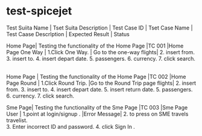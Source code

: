 # test-spicejet

Test Suiita Name |  Tset Suita Description |   Test Case ID  | Tset Case Name | Test Caase Descrlption | Expected Result |   Status 

Home Page|  Testing the functionality of the  Home Page |TC 001 |Home Page One Way | 1.Click One Way.  |  Go to the one-way flights| 
                                                                                    2. insert from.
                                                                                    3. insert to.
                                                                                    4. insert depart date.
                                                                                    5. passengers. 
                                                                                    6. currency.
                                                                                    7. click search.
 

Home Page         | Testing the functionality of the  Home Page     |TC 002 |Home Page Round    | 1.Click Round Trip.     |Go to the Round Trip page flights|
                                                                                    2. insert from.
                                                                                    3. insert to.
                                                                                    4. insert depart date.
                                                                                    5. insert return date. 
                                                                                    5. passengers. 
                                                                                    6. currency.
                                                                                    7. click search.
                                                                                    
                                                                                   
                                                                                   
Sme Page|  Testing the functionality of the  Sme Page |TC 003 |Sme Page User   | 1.point at login/signup .            |Error Message|
                                                                                 2. to press on SME travels travelist.  
                                                                                 3. Enter incorrect ID and password.
                                                                                 4. click  Sign In .
                                                                                                                                                                      
                                                                                   
